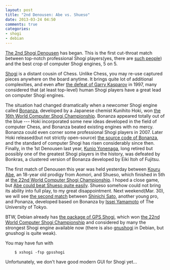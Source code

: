 ```yaml
---
layout: post
title: "2nd Denousen: Abe vs. Shueso"
date: 2013-03-24 04:50
comments: true
categories:
- shogi
- debian
---
```

[The 2nd Shogi Denousen](http://ex.nicovideo.jp/denousen2013/) has began.  This is the first cut-throat match between top-notch professional Shogi players(yes, there are [such people](http://www.shogi.or.jp/player/index.html)) and the best crop of computer Shogi engines, 5 on 5.

[Shogi](http://en.wikipedia.org/wiki/Shogi) is a distant cousin of Chess.  Unlike Chess, you may re-use captured pieces anywhere on the board anytime.  It brings quite lot of additional complexities, and even after [the defeat of Garry Kasparov](http://en.wikipedia.org/wiki/Deep_Blue_versus_Garry_Kasparov) in 1997, many considered that (at least top-level) human Shogi players have a great lead on computer Shogi engines.

The situation had changed dramatically when a newcomer Shogi engine called [Bonanza](http://ja.wikipedia.org/wiki/Bonanza), developed by a Japanese chemist Kunihito Hoki, won [the 16th World Computer Shogi Championship](http://www.computer-shogi.org/wcsc16/index_e.html).  Bonanza appeared totally out of the blue --- Hoki incorporated some new ideas developed in the field of computer Chess, and Bonanza beated existing engines with no mercy.  Bonanza could even corner some professional Shogi players in 2007.  Later Hoki released(but not strictly open-source) [the source code of Bonanza](http://www.geocities.jp/bonanza_shogi/), and the standard of computer Shogi has risen considerably since then.  Finally, in the 1st Denousen last year, [Kunio Yonenaga](http://en.wikipedia.org/wiki/Kunio_Yonenaga), long retired but possibly one of the greatest Shogi players in the history, was defeated by Bonkras, a clustered version of Bonanza developed by Eiki Itoh of Fujitsu. 

The first match of Denousen this year was held yesterday between [Kouru Abe](http://ja.wikipedia.org/wiki/%E9%98%BF%E9%83%A8%E5%85%89%E7%91%A0), an 18-year old prodigy from Aomori, and Shueso, which finished in 5th at [the 22nd World Computer Shogi Championship](http://www.computer-shogi.org/wcsc22/index_e.html).  I hoped a close game, but [Abe could beat Shueso quite easily](http://live.nicovideo.jp/watch/lv118753162).  Shueso somehow could not bring its ability into full play, to my great disappointment.  Next weekend(Mar. 30), we will see [the second match](http://live.nicovideo.jp/watch/lv118754300) between [Shinichi Sato](http://ja.wikipedia.org/wiki/%E4%BD%90%E8%97%A4%E6%85%8E%E4%B8%80_%28%E6%A3%8B%E5%A3%AB%29), another young pro, and Ponanza, developed based on Bonanza by [Issei Yamamoto](http://www.graco.c.u-tokyo.ac.jp/~issei/) of The University of Tokyo.

BTW, Debian already has [the package of GPS Shogi](http://packages.debian.org/ja/source/sid/gpsshogi), which won [the 22nd World Computer Shogi Championship](http://www.computer-shogi.org/wcsc22/index_e.html) and considered by many the strongest Shogi engine available now (there is also [gnushogi](http://packages.debian.org/ja/source/sid/gnushogi) in Debian, but gnushogi is quite weak).

You may have fun with

        $ xshogi -fsp gpsshogi

Unfortunately, we don't have good modern GUI for Shogi yet...

